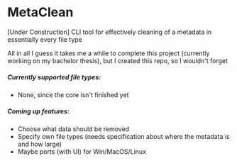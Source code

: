 # MetaClean
[Under Construction] CLI tool for effectively cleaning of a metadata in essentially every file type 


All in all I guess it takes me a while to complete this project (currently working on my bachelor thesis), but I created this repo, so I wouldn't forget


##### Currently supported file types:
* None, since the core isn't finished yet

##### Coming up features:
* Choose what data should be removed
* Specify own file types (needs specification about where the metadata is and how large)
* Maybe ports (with UI) for Win/MacOS/Linux

